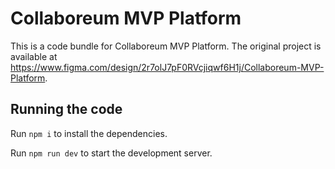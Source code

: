 
  # Collaboreum MVP Platform

  This is a code bundle for Collaboreum MVP Platform. The original project is available at https://www.figma.com/design/2r7olJ7pF0RVcjiqwf6H1j/Collaboreum-MVP-Platform.

  ## Running the code

  Run `npm i` to install the dependencies.

  Run `npm run dev` to start the development server.
  